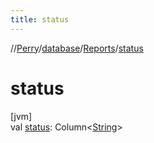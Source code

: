 ```yaml
---
title: status
---
```

//[Perry](../../../index.html)/[database](../index.html)/[Reports](index.html)/[status](status.html)



# status



[jvm]\
val [status](status.html): Column<[String](https://kotlinlang.org/api/latest/jvm/stdlib/kotlin/-string/index.html)>




